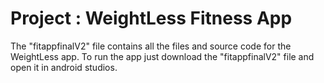# Project : WeightLess Fitness App
The "fitappfinalV2" file contains all the files and source code for the WeightLess app. To run the app just download the "fitappfinalV2" file and open it in android studios.
